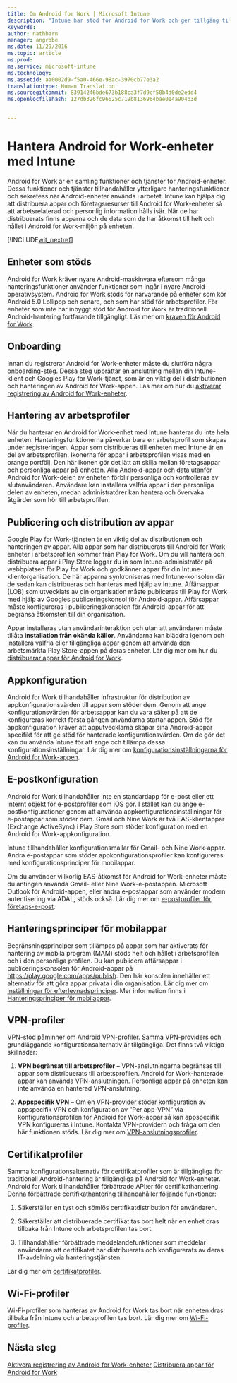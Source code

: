 ```yaml
---
title: Om Android for Work | Microsoft Intune
description: "Intune har stöd för Android for Work och ger tillgång till ytterligare hanteringsfunktioner och sekretess när Android-enheter används i arbetet."
keywords: 
author: nathbarn
manager: angrobe
ms.date: 11/29/2016
ms.topic: article
ms.prod: 
ms.service: microsoft-intune
ms.technology: 
ms.assetid: aa0002d9-f5a0-466e-98ac-3970cb77e3a2
translationtype: Human Translation
ms.sourcegitcommit: 83914246bde673b188ca3f7d9cf50b4d0de2edd4
ms.openlocfilehash: 127db326fc96625c719b8136964bae014a904b3d


---
```


# <a name="manage-android-for-work-devices-with-intune"></a>Hantera Android for Work-enheter med Intune

Android for Work är en samling funktioner och tjänster för Android-enheter. Dessa funktioner och tjänster tillhandahåller ytterligare hanteringsfunktioner och sekretess när Android-enheter används i arbetet. Intune kan hjälpa dig att distribuera appar och företagsresurser till Android for Work-enheter så att arbetsrelaterad och personlig information hålls isär. När de har distribuerats finns apparna och de data som de har åtkomst till helt och hållet i Android for Work-miljön på enheten.

[!INCLUDE[wit_nextref](../includes/afw_rollout_disclaimer.md)]

## <a name="supported-devices"></a>Enheter som stöds

Android for Work kräver nyare Android-maskinvara eftersom många hanteringsfunktioner använder funktioner som ingår i nyare Android-operativsystem. Android for Work stöds för närvarande på enheter som kör Android 5.0 Lollipop och senare, och som har stöd för arbetsprofiler. För enheter som inte har inbyggt stöd för Android for Work är traditionell Android-hantering fortfarande tillgängligt. Läs mer om [kraven för Android for Work](https://support.google.com/work/android/answer/6174145?hl=en&ref_topic=6151012).

## <a name="onboarding"></a>Onboarding

Innan du registrerar Android for Work-enheter måste du slutföra några onboarding-steg. Dessa steg upprättar en anslutning mellan din Intune-klient och Googles Play for Work-tjänst, som är en viktig del i distributionen och hanteringen av Android for Work-appen. Läs mer om hur du [aktiverar registrering av Android for Work-enheter](https://docs.microsoft.com/en-us/intune/deploy-use/set-up-android-for-work).

## <a name="work-profile-management"></a>Hantering av arbetsprofiler

När du hanterar en Android for Work-enhet med Intune hanterar du inte hela enheten. Hanteringsfunktionerna påverkar bara en arbetsprofil som skapas under registreringen. Appar som distribueras till enheten med Intune är en del av arbetsprofilen. Ikonerna för appar i arbetsprofilen visas med en orange portfölj. Den här ikonen gör det lätt att skilja mellan företagsappar och personliga appar på enheten. Alla Android-appar och data utanför Android for Work-delen av enheten förblir personliga och kontrolleras av slutanvändaren. Användare kan installera valfria appar i den personliga delen av enheten, medan administratörer kan hantera och övervaka åtgärder som hör till arbetsprofilen.

## <a name="app-publishing-and-distribution"></a>Publicering och distribution av appar

Google Play for Work-tjänsten är en viktig del av distributionen och hanteringen av appar. Alla appar som har distribuerats till Android for Work-enheter i arbetsprofilen kommer från Play for Work. Om du vill hantera och distribuera appar i Play Store loggar du in som Intune-administratör på webbplatsen för Play for Work och godkänner appar för din Intune-klientorganisation. De här apparna synkroniseras med Intune-konsolen där de sedan kan distribueras och hanteras med hjälp av Intune. Affärsappar (LOB) som utvecklats av din organisation måste publiceras till Play for Work med hjälp av Googles publiceringskonsol för Android-appar. Affärsappar måste konfigureras i publiceringskonsolen för Android-appar för att begränsa åtkomsten till din organisation.

Appar installeras utan användarinteraktion och utan att användaren måste tillåta **installation från okända källor**. Användarna kan bläddra igenom och installera valfria eller tillgängliga appar genom att använda den arbetsmärkta Play Store-appen på deras enheter. Lär dig mer om hur du [distribuerar appar för Android for Work](https://docs.microsoft.com/en-us/intune/deploy-use/android-for-work-apps).

## <a name="app-configuration"></a>Appkonfiguration

Android for Work tillhandahåller infrastruktur för distribution av appkonfigurationsvärden till appar som stöder dem. Genom att ange konfigurationsvärden för arbetsappar kan du vara säker på att de konfigureras korrekt första gången användarna startar appen. Stöd för appkonfiguration kräver att apputvecklarna skapar sina Android-appar specifikt för att ge stöd för hanterade konfigurationsvärden. Om de gör det kan du använda Intune för att ange och tillämpa dessa konfigurationsinställningar. Lär dig mer om [konfigurationsinställningarna för Android for Work-appen](afw-app-configuration-policy.md).

## <a name="email-configuration"></a>E-postkonfiguration

Android for Work tillhandahåller inte en standardapp för e-post eller ett internt objekt för e-postprofiler som iOS gör. I stället kan du ange e-postkonfigurationer genom att använda appkonfigurationsinställningar för e-postappar som stöder dem. Gmail och Nine Work är två EAS-klientappar (Exchange ActiveSync) i Play Store som stöder konfiguration med en Android for Work-appkonfiguration.

Intune tillhandahåller konfigurationsmallar för Gmail- och Nine Work-appar. Andra e-postappar som stöder appkonfigurationsprofiler kan konfigureras med konfigurationsprinciper för mobilappar.

Om du använder villkorlig EAS-åtkomst för Android for Work-enheter måste du antingen använda Gmail- eller Nine Work-e-postappen. Microsoft Outlook för Android-appen, eller andra e-postappar som använder modern autentisering via ADAL, stöds också. Lär dig mer om [e-postprofiler för företags-e-post](configure-access-to-corporate-email-using-email-profiles-with-microsoft-intune.md).

## <a name="mobile-app-management-policies"></a>Hanteringsprinciper för mobilappar

Begränsningsprinciper som tillämpas på appar som har aktiverats för hantering av mobila program (MAM) stöds helt och hållet i arbetsprofilen och i den personliga profilen. Du kan publicera affärsappar i publiceringskonsolen för Android-appar på https://play.google.com/apps/publish. Den här konsolen innehåller ett alternativ för att göra appar privata i din organisation. Lär dig mer om [inställningar för efterlevnadsprinciper](afw-compliance-policy-settings-in-microsoft-intune.md). Mer information finns i [Hanteringsprinciper för mobilappar](protect-app-data-using-mobile-app-management-policies-with-microsoft-intune.md).

## <a name="vpn-profiles"></a>VPN-profiler

VPN-stöd påminner om Android VPN-profiler. Samma VPN-providers och grundläggande konfigurationsalternativ är tillgängliga. Det finns två viktiga skillnader:

1.  **VPN begränsat till arbetsprofiler** – VPN-anslutningarna begränsas till appar som distribuerats till arbetsprofilen. Android for Work-hanterade appar kan använda VPN-anslutningen. Personliga appar på enheten kan inte använda en hanterad VPN-anslutning.

2.  **Appspecifik VPN** – Om en VPN-provider stöder konfiguration av appspecifik VPN och konfiguration av ”Per app-VPN” via konfigurationsprofilen för Android for Work-appar så kan appspecifik VPN konfigureras i Intune. Kontakta VPN-providern och fråga om den här funktionen stöds. Lär dig mer om [VPN-anslutningsprofiler](vpn-connections-in-microsoft-intune.md).

## <a name="certificate-profiles"></a>Certifikatprofiler

Samma konfigurationsalternativ för certifikatprofiler som är tillgängliga för traditionell Android-hantering är tillgängliga på Android for Work-enheter. Android for Work tillhandahåller förbättrade API:er för certifikathantering. Denna förbättrade certifikathantering tillhandahåller följande funktioner:

1.  Säkerställer en tyst och sömlös certifikatdistribution för användaren.

2.  Säkerställer att distribuerade certifikat tas bort helt när en enhet dras tillbaka från Intune och arbetsprofilen tas bort.

3.  Tillhandahåller förbättrade meddelandefunktioner som meddelar användarna att certifikatet har distribuerats och konfigurerats av deras IT-avdelning via hanteringstjänsten.

Lär dig mer om [certifikatprofiler](secure-resource-access-with-certificate-profiles.md).

## <a name="wi-fi-profiles"></a>Wi-Fi-profiler

Wi-Fi-profiler som hanteras av Android for Work tas bort när enheten dras tillbaka från Intune och arbetsprofilen tas bort. Lär dig mer om [Wi-Fi-profiler](wi-fi-connections-in-microsoft-intune.md).

## <a name="next-steps"></a>Nästa steg
[Aktivera registrering av Android for Work-enheter](https://docs.microsoft.com/en-us/intune/deploy-use/set-up-android-for-work)
[Distribuera appar för Android for Work](https://docs.microsoft.com/en-us/intune/deploy-use/android-for-work-apps)



<!--HONumber=Nov16_HO5-->


